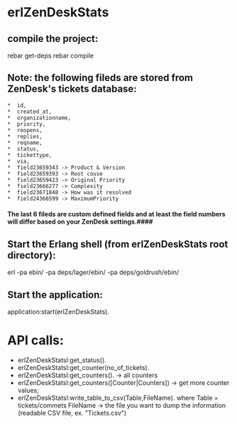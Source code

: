 # erlZenDeskStats


compile the project:
--------------------

rebar get-deps
rebar compile

## Note: the following fileds are stored from ZenDesk's tickets database: ##

    *  id,
    *  created_at,
    *  organizationname,
    *  priority,
    *  reopens,
    *  replies,
    *  reqname,
    *  status,
    *  tickettype,
    *  via,
    *  field23659343 -> Product & Version
    *  field23659393 -> Root couse
    *  field23659423 -> Original Priority
    *  field23666277 -> Complexity
    *  field23671848 -> How was it resolved
    *  field24366599 -> MaximumPriority


#### The last 6 fileds are custom defined fields and at least the field numbers will differ based on your ZenDesk settings.####

Start the Erlang shell (from erlZenDeskStats root directory):
-------------------------------------------------------------

erl -pa ebin/ -pa deps/lager/ebin/ -pa deps/goldrush/ebin/

## Start the application: ##
application:start(erlZenDeskStats).


API calls:
==========
* erlZenDeskStatsI:get_status().
* erlZenDeskStatsI:get_counter(no_of_tickets).
* erlZenDeskStatsI:get_counters(). -> all counters
* erlZenDeskStatsI:get_counters([Counter|Counters]) -> get more counter values;
* erlZenDeskStatsI:write_table_to_csv(Table,FileName).
	where Table = tickets/commets
		  FileName -> the file you want to dump the information (readable CSV file, ex. "Tickets.csv")
